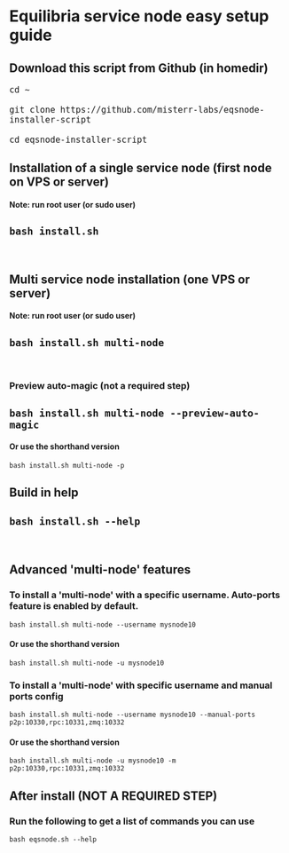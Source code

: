 # Equilibria service node easy setup guide

## Download this script from Github (in homedir)
<font size="4">

`cd ~`

`git clone https://github.com/misterr-labs/eqsnode-installer-script`

`cd eqsnode-installer-script`
</font>
## Installation of a single service node (first node on VPS or server)
#### Note: run root user (or sudo user)

`bash install.sh`
-
<br />

## Multi service node installation (one VPS or server)
#### Note: run root user (or sudo user)

`bash install.sh multi-node`
-
<br />

### Preview auto-magic (not a required step)
`bash install.sh multi-node --preview-auto-magic`
-
#### Or use the shorthand version

`bash install.sh multi-node -p`
<br />

## Build in help
`bash install.sh --help`
-
<br />

## Advanced 'multi-node' features

### To install a 'multi-node' with a specific username. Auto-ports feature is enabled by default.
`bash install.sh multi-node --username mysnode10`

#### Or use the shorthand version
`bash install.sh multi-node -u mysnode10`

### To install a 'multi-node' with specific username and manual ports config
`bash install.sh multi-node --username mysnode10 --manual-ports p2p:10330,rpc:10331,zmq:10332`

#### Or use the shorthand version
`bash install.sh multi-node -u mysnode10 -m p2p:10330,rpc:10331,zmq:10332`

## After install (NOT A REQUIRED STEP)

### Run the following to get a list of commands you can use
`bash eqsnode.sh --help`
